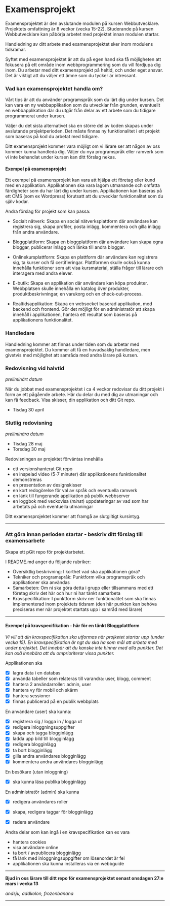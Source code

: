 # Examensprojekt

Examensprojektet är den avslutande modulen på kursen Webbutvecklare. Projektets omfattning är 8 veckor (vecka 15-22). Studerande på kursen Webbutvecklare kan påbörja arbetet med projektet innan modulen startar.

Handledning av ditt arbete med examensprojektet sker inom modulens tidsramar.

Syftet med examensprojektet är att du på egen hand ska få möjligheten att fokusera på ett område inom webbprogrammering som du vill fördjupa dig inom. Du arbetar med ditt examensprojekt på heltid, och under eget ansvar. Det är viktigt att du väljer ett ämne som du tycker är intressant.

### Vad kan examensprojektet handla om?

Vårt tips är att du använder programspråk som du lärt dig under kursen. Det kan vara en ny webbapplikation som du utvecklar från grunden, eventuellt en webbapplikation där du utgår från delar av ett arbete som du tidigare programmerat under kursen. 

Väljer du det sista alternativet ska en större del av koden skapas under avslutande projektperioden. Det måste finnas ny funktionalitet i ett projekt som baseras på kod du arbetat med tidigare.

Ditt examensprojekt kommer vara möjligt om vi lärare ser att någon av oss kommer kunna handleda dig. Väljer du nya programspråk eller ramverk som vi inte behandlat under kursen kan ditt förslag nekas.

#### Exempel på examensprojekt

Ett exempel på examensprojekt kan vara att hjälpa ett företag eller kund med en applikation. Applikationen ska vara lagom utmanande och omfatta färdigheter som du har lärt dig under kursen. Applikationen kan baseras på ett CMS (som ex Wordpress) förutsatt att du utvecklar funktionalitet som du själv kodar.  

Andra förslag för projekt som kan passa: 

- Socialt nätverk: Skapa en social nätverksplattform där användare kan registrera sig, skapa profiler, posta inlägg, kommentera och gilla inlägg från andra användare.

- Bloggplattform: Skapa en bloggplattform där användare kan skapa egna bloggar, publicerar inlägg och länka till andra bloggar.

- Onlinekursplattform: Skapa en plattform där användare kan registrera sig, ta kurser och få certifieringar. Plattformen skulle också kunna innehålla funktioner som att visa kursmaterial, ställa frågor till lärare och interagera med andra elever.

- E-butik: Skapa en applikation där användare kan köpa produkter. Webbplatsen skulle innehålla en katalog över produkter, produktbeskrivningar, en varukorg och en check-out-process.

- Realtidsapplikation: Skapa en websocket baserad applikation, med backend och frontend. Gör det möjligt för en administratör att skapa innehåll i applikationen, hantera ett resultat som baseras på applikationens funktionalitet. 

### Handledare

Handledning kommer att finnas under tiden som du arbetar med examensprojektet. Du kommer att få en huvudsaklig handledare, men givetvis med möjlighet att samråda med andra lärare på kursen.


### Redovisning vid halvtid 

*preliminärt datum*

När du jobbat med examensprojektet i ca 4 veckor redovisar du ditt projekt i form av ett pågående arbete. Här du delar du med dig av utmaningar och kan få feedback. Visa skisser, din applikation och ditt Git repo.  

- Tisdag 30 april 

### Slutlig redovisning

*preliminära datum*

- Tisdag 28 maj 
- Torsdag 30 maj 

Redovisningen av projektet förväntas innehålla

- ett versionshanterat Git repo
- en inspelad video (5-7 minuter) där applikationens funktionalitet demonstreras
- en presentation av designskisser
- en kort redogörelse för val av språk och eventuella ramverk
- en länk till fungerande applikation på publik webbserver
- en loggbok med veckovisa (*minst*) uppdateringar av vad som har arbetats på och eventuella utmaningar


Ditt examensprojektet kommer att framgå av slutgiltigt kursintyg.

---

### Att göra innan perioden startar - beskriv ditt förslag till examensarbete 

Skapa ett pGit repo för projektarbetet. 

I README.md anger du följande rubriker:
- Översiktlig beskrivning: I korthet vad ska applikationen göra?
- Tekniker och programspråk: Punktform vilka programspråk och applikationer ska användas
- Samarbeten: Om ni ska göra detta i grupp eller tillsammans med ett företag skriv det här och hur ni har tänkt samarbeta
- Kravspecifikation: I punktform skriv ner funktionalitet som ska finnas implementerad inom projektets tidsram (den här punkten kan behöva preciseras mer när projektet startats upp i samråd med lärare)

---

#### Exempel på kravspecifikation - här för en tänkt Bloggplattform
*Vi vill att din kravspecifikation ska utformas när projketet startar upp (under vecka 15). 
En kravspecifikation är ngt du ska ha som mål att arbeta med under projektet. Det innebär att du kanske inte hinner med alla punkter. Det kan oxå innebära att du omprioriterar vissa punkter.*      

Applikationen ska
- [x] lagra data i en databas
- [x] använda tabeller som relateras till varandra: user, blogg, comment
- [x] hantera 2 användarroller: admin, user
- [x] hantera vy för mobil och skärm
- [x] hantera sessioner 
- [x] finnas publicerad på en publik webbplats

En användare (user) ska kunna: 
- [x] registrera sig / logga in / logga ut
- [x] redigera inloggningsuppgifter
- [x] skapa och tagga blogginlägg
- [x] ladda upp bild till blogginlägg
- [x] redigera blogginlägg
- [x] ta bort blogginlägg
- [x] gilla andra användares blogginlägg
- [x] kommentera andra användares blogginlägg

En besökare (utan inloggning)
- [x] ska kunna läsa publika blogginlägg 

En administratör (admin) ska kunna
- [x] redigera användares roller
- [x] skapa, redigera taggar för blogginlägg
- [x] radera användare


Andra delar som kan ingå i en kravspecifikation kan ex vara
- hantera cookies
- visa användare online
- ta bort / avpublicera blogginlägg
- få länk med inloggningsuppgifter om lösenordet är fel
- applikationen ska kunna installeras via en webbguide

---

**Bjud in oss lärare till ditt repo för examensprojektet senast onsdagen 27:e mars i vecka 13**

*andsju, addkolon, frozenbanana*

---
